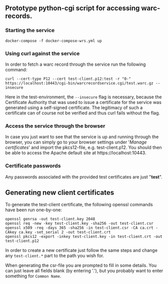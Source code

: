 ## Prototype python-cgi script for accessing warc-records.
### Starting the service

    docker-compose -f docker-compose-wrs.yml up


### Using curl against the service
In order to fetch a warc record through the service run the following command:

```console
curl --cert-type P12 --cert test-client.p12:test -r "0-" https://localhost:10443/cgi-bin/warcrecordservice.cgi/test.warc.gz --insecure
```

Here in the test-environment, the `--insecure` flag is necessary, because the Certificate Authority that was used 
to issue a certificate for the service was generated using a self-signed certificate. 
The legitimacy of such a certificate can of course not be verified and thus curl fails without the flag.

### Access the service through the browser
In case you just want to see that the service is up and running through the browser, 
you can simply go to your browser settings under '*Manage certificates*' and import the pkcs12-file, e.g. test-client.p12.
You should then be able to access the Apache default site at https://localhost:10443.

### Certificate passwords
Any passwords associated with the provided test certificates are just "**test**".

## Generating new client certificates
To generate the test-client certificate, the following openssl commands have been run one-by-one:
```console
openssl genrsa -out test-client.key 2048
openssl req -new -key test-client.key -sha256 -out test-client.csr
openssl x509 -req -days 365 -sha256 -in test-client.csr -CA ca.crt -CAkey ca.key -set_serial 2 -out test-client.crt
openssl pkcs12 -export -inkey test-client.key -in test-client.crt -out test-client.p12
```
In order to create a new certificate just follow the same steps and change any `test-client.*` part to the path you wish for.

When generating the csr-file you are prompted to fill in some details. You can just leave all fields blank (by entering '.'), 
but you probably want to enter something for `Common Name`.